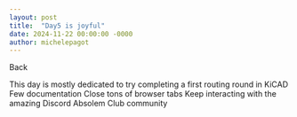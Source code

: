 ```yaml
---
layout: post
title:  "Day5 is joyful"
date: 2024-11-22 00:00:00 -0000
author: michelepagot
---
```


<a onclick="window.history.back()">Back</a>

This day is mostly dedicated to try completing a first routing round in KiCAD
Few documentation
Close tons of browser tabs
Keep interacting with the amazing Discord Absolem Club community
